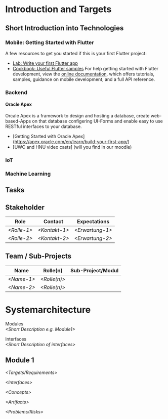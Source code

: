 # Introduction and Targets

## Short Introduction into Technologies
### Mobile: Getting Started with Flutter
A few resources to get you started if this is your first Flutter project:
- [Lab: Write your first Flutter app](https://docs.flutter.dev/get-started/codelab)
- [Cookbook: Useful Flutter samples](https://docs.flutter.dev/cookbook)
For help getting started with Flutter development, view the
[online documentation](https://docs.flutter.dev/), which offers tutorials,
samples, guidance on mobile development, and a full API reference.
### Backend
#### Oracle Apex
Orcale Apex is a framework to design and hosting a database, create web-based-Apps on that database configering UI-Forms and enable easy to use RESTful interfaces to your database.
- [Getting Started with Oracle Apex] (https://apex.oracle.com/en/learn/build-your-first-app/)
- [UWC and HNU video casts] (will you find in our moodle)

### IoT
### Machine Learning

## Tasks

## Stakeholder

| Role         | Contact        | Expectations      |
|--------------|----------------|-------------------|
| *\<Rolle-1>* | *\<Kontakt-1>* | *\<Erwartung-1>*  |
| *\<Rolle-2>* | *\<Kontakt-2>* | *\<Erwartung-2>*  |

## Team / Sub-Projects

| Name         | Rolle(n)       | Sub-Project/Modul |
|--------------|----------------|-------------------|
| *\<Name-1>*  | *\<Rolle(n)>*  |                   |
| *\<Name-2>*  | *\<Rolle(n)>*  |                   |

# Systemarchitecture

Modules  
*\<Short Description e.g. Module1>*

Interfaces  
*\<Short Description of interfaces>*

## Module 1

*\<Targets/Requirements>*

*\<Interfaces>*

*\<Concepts>*

*\<Artifacts>*

*\<Problems/Risks>*

